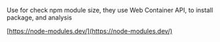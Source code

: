   
Use for check npm module size, they use Web Container API, to install package, and analysis

[https://node-modules.dev/](https://node-modules.dev/)